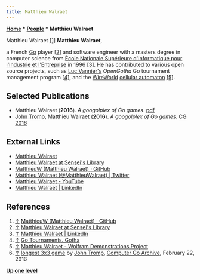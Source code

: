 ```yaml
---
title: Matthieu Walraet
---
```

**[Home](Home "Home") \* [People](People "People") \* Matthieu Walraet**



 [](https://github.com/MatthieuW) Matthieu Walraet <a id="cite-note-1" href="#cite-ref-1">[1]</a> 
**Matthieu Walraet**,  

a French [Go](Go "Go") player <a id="cite-note-2" href="#cite-ref-2">[2]</a> and software engineer with a masters degree in computer science from [École Nationale Supérieure d'Informatique pour l'Industrie et l'Entreprise](https://en.wikipedia.org/wiki/%C3%89cole_nationale_sup%C3%A9rieure_d%27informatique_pour_l%27industrie_et_l%27entreprise) in 1996 <a id="cite-note-3" href="#cite-ref-3">[3]</a>. He has contributed to various open source projects, such as [Luc Vannier's](index.php?title=Luc_Vannier&action=edit&redlink=1 "Luc Vannier (page does not exist)") *OpenGotha* Go tournament management program <a id="cite-note-4" href="#cite-ref-4">[4]</a>, and the [WireWorld](https://en.wikipedia.org/wiki/Wireworld) [cellular automaton](https://en.wikipedia.org/wiki/Cellular_automaton) <a id="cite-note-5" href="#cite-ref-5">[5]</a>. 




## Selected Publications


* Matthieu Walraet (**2016**). *A googolplex of Go games*. [pdf](http://matthieuw.github.io/go-games-number/GoGamesNumber.pdf)
* [John Tromp](John_Tromp "John Tromp"), Matthieu Walraet (**2016**). *A googolplex of Go games*. [CG 2016](CG_2016 "CG 2016")


## External Links


* [Matthieu Walraet](http://matthieu.walraet.net/)
* [Matthieu Walraet at Sensei's Library](https://senseis.xmp.net/?MatthieuWalraet)
* [MatthieuW (Matthieu Walraet) · GitHub](https://github.com/MatthieuW)
* [Matthieu Walraet (@MatthieuWalraet) | Twitter](https://twitter.com/matthieuwalraet)
* [Matthieu Walraet - YouTube](https://www.youtube.com/user/MatthieuWalraet)
* [Matthieu Walraet | LinkedIn](https://www.linkedin.com/in/matthieu-walraet-11401082)


## References


1. <a id="cite-ref-1" href="#cite-note-1">↑</a> [MatthieuW (Matthieu Walraet) · GitHub](https://github.com/MatthieuW)
2. <a id="cite-ref-2" href="#cite-note-2">↑</a> [Matthieu Walraet at Sensei's Library](http://senseis.xmp.net/?MatthieuWalraet)
3. <a id="cite-ref-3" href="#cite-note-3">↑</a> [Matthieu Walraet | LinkedIn](https://www.linkedin.com/in/matthieu-walraet-11401082)
4. <a id="cite-ref-4" href="#cite-note-4">↑</a> [Go Tournaments. Gotha](http://vannier.info/jeux/gotournaments/opengotha.htm)
5. <a id="cite-ref-5" href="#cite-note-5">↑</a> [Matthieu Walraet - Wolfram Demonstrations Project](http://demonstrations.wolfram.com/author.html?author=Matthieu%20Walraet)
6. <a id="cite-ref-6" href="#cite-note-6">↑</a> [longest 3x3 game](https://groups.google.com/d/msg/computer-go-archive/sTHY0pBpm0o/WB3XIwuMBgAJ) by [John Tromp](John_Tromp "John Tromp"), [Computer Go Archive](https://groups.google.com/forum/#!forum/computer-go-archive), February 22, 2016

**[Up one level](People "People")**







 
